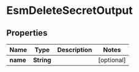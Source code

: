 

# EsmDeleteSecretOutput


## Properties

Name | Type | Description | Notes
------------ | ------------- | ------------- | -------------
**name** | **String** |  |  [optional]



